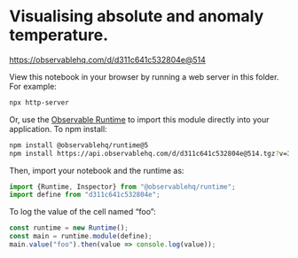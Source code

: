 # Visualising absolute and anomaly temperature.

https://observablehq.com/d/d311c641c532804e@514

View this notebook in your browser by running a web server in this folder. For
example:

~~~sh
npx http-server
~~~

Or, use the [Observable Runtime](https://github.com/observablehq/runtime) to
import this module directly into your application. To npm install:

~~~sh
npm install @observablehq/runtime@5
npm install https://api.observablehq.com/d/d311c641c532804e@514.tgz?v=3
~~~

Then, import your notebook and the runtime as:

~~~js
import {Runtime, Inspector} from "@observablehq/runtime";
import define from "d311c641c532804e";
~~~

To log the value of the cell named “foo”:

~~~js
const runtime = new Runtime();
const main = runtime.module(define);
main.value("foo").then(value => console.log(value));
~~~
